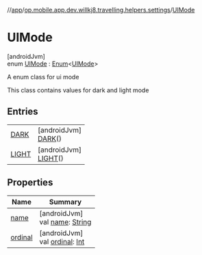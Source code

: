 //[app](../../../index.md)/[op.mobile.app.dev.willkj8.travelling.helpers.settings](../index.md)/[UIMode](index.md)

# UIMode

[androidJvm]\
enum [UIMode](index.md) : [Enum](https://kotlinlang.org/api/latest/jvm/stdlib/kotlin/-enum/index.html)&lt;[UIMode](index.md)&gt; 

A enum class for ui mode

This class contains values for dark and light mode

## Entries

| | |
|---|---|
| [DARK](-d-a-r-k/index.md) | [androidJvm]<br>[DARK](-d-a-r-k/index.md)() |
| [LIGHT](-l-i-g-h-t/index.md) | [androidJvm]<br>[LIGHT](-l-i-g-h-t/index.md)() |

## Properties

| Name | Summary |
|---|---|
| [name](-l-i-g-h-t/index.md#-372974862%2FProperties%2F-912451524) | [androidJvm]<br>val [name](-l-i-g-h-t/index.md#-372974862%2FProperties%2F-912451524): [String](https://kotlinlang.org/api/latest/jvm/stdlib/kotlin/-string/index.html) |
| [ordinal](-l-i-g-h-t/index.md#-739389684%2FProperties%2F-912451524) | [androidJvm]<br>val [ordinal](-l-i-g-h-t/index.md#-739389684%2FProperties%2F-912451524): [Int](https://kotlinlang.org/api/latest/jvm/stdlib/kotlin/-int/index.html) |
